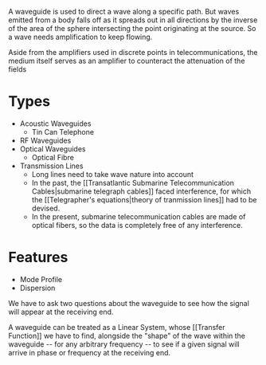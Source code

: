 A waveguide is used to direct a wave along a specific path. But waves emitted from a body falls off as it spreads out in all directions by the inverse of the area of the sphere intersecting the point originating at the source. So a wave needs amplification to keep flowing.

Aside from the amplifiers used in discrete points in telecommunications, the medium itself serves as an amplifier to counteract the attenuation of the fields
# Types
- Acoustic Waveguides
	- Tin Can Telephone
- RF Waveguides
- Optical Waveguides
	- Optical Fibre
- Transmission Lines
	- Long lines need to take wave nature into account
	- In the past, the [[Transatlantic Submarine Telecommunication Cables|submarine telegraph cables]] faced interference, for which the [[Telegrapher's equations|theory of tranmission lines]] had to be devised.
	- In the present, submarine telecommunication cables are made of optical fibers, so the data is completely free of any interference.
# Features
- Mode Profile
- Dispersion

We have to ask two questions about the waveguide to see how the signal will appear at the receiving end.

A waveguide can be treated as a Linear System, whose [[Transfer Function]] we have to find, alongside the "shape" of the wave within the waveguide -- for any arbitrary frequency -- to see if a given signal will arrive in phase or frequency at the receiving end.